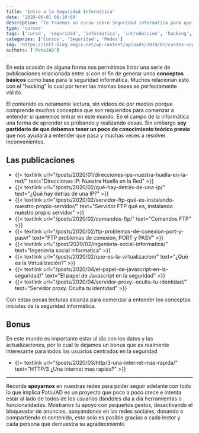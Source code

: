 ```yaml
---
title: 'Intro a la Seguridad Informática'
date: '2020-06-01 08:10:00'
description: 'Te traemos un curso sobre Seguridad informática para que te inicies en este hermoso mundo.'
type: 'cursos'
tags: ['curso', 'seguridad', 'informatica', 'introduccion', 'hacking', 'estico']
categories: ['Cursos', 'Seguridad', 'Redes']
img: 'https://intl-blog.imgix.net/wp-content/uploads/2019/07/costes-seguridad-informatica-portada.jpg?auto=format%2Cenhance%2Ccompress'
authors: ['PatoJAD']
---
```


En esta ocasión de alguna forma nos permitimos listar una serie de publicaciones relacionada entre sí con el fin de generar unos **conceptos básicos** como base para la seguridad informática. Muchos relacionan esto con el “hacking” lo cual por tener las mismas bases es perfectamente válido.

El contenido es netamente lectura, sin videos de por medios porque comprende muchos conceptos que son requeridos para comenzar a entender si queremos entrar en este mundo. En el campo de la informática una forma de aprender es probando y realizando cosas. Sin embargo **soy partidario de que debemos tener un poco de conocimiento teórico previo** que nos ayudará a entender que pasa y muchas veces a resolver inconvenientes.

## Las publicaciones

-   {{< textlink url="/posts/2020/01/direcciones-ips-nuestra-huella-en-la-red/" text="Direcciones IP: Nuestra Huella en la Red" >}}
-   {{< textlink url="/posts/2020/02/qué-hay-detrás-de-una-ip/" text="¿Qué hay detrás de una IP?" >}}
-   {{< textlink url="/posts/2020/02/servidor-ftp-qué-es-instalando-nuestro-propio-servidor/" text="Servidor FTP qué es, instalando nuestro propio servidor" >}}
-   {{< textlink url="/posts/2020/02/comandos-ftp/" text="Comandos FTP" >}}
-   {{< textlink url="/posts/2020/02/ftp-problemas-de-conexion-port-y-pasv/" text="FTP problemas de conexion, PORT y PASV" >}}
-   {{< textlink url="/post/2020/02/ingenieria-social-informatica/" text="Ingenieria social informatica" >}}
-   {{< textlink url="/posts/2020/02/que-es-la-virtualizacion/" text="¿Qué es la Virtualización?" >}}
-   {{< textlink url="/posts/2020/04/el-papel-de-javascript-en-la-seguridad/" text="El papel de Javascript en la seguridad" >}}
-   {{< textlink url="/posts/2020/04/servidor-proxy.-oculta-tu-identidad/" text="Servidor proxy. Oculta tu identidad" >}}

Con estas pocas lecturas alcanza para comenzar a entender los conceptos iniciales de la seguridad informática.

## Bonus

En este mundo es importante estar al día con los datos y las actualizaciones, por lo cual te dejamos un bonus que es realmente interesante para todos los usuarios centrados en la seguridad

-   {{< textlink url="/posts/2020/03/http/3-una-internet-mas-rapida/" text="HTTP/3 ¿Una internet mas rapida?" >}}

---

Recorda **apoyarnos** en nuestras redes para poder seguir adelante con todo lo que implica PatoJAD es un proyecto que poco a poco crece e intenta estar al lado de todos de los usuarios dándoles dia a dia herramientas o funcionalidades. Mostranos tu apoyo con pequeños gestos, desactivando el bloqueador de anuncios, apoyándonos en las redes sociales, donando o compartiendo el contenido, esto solo es posible gracias a cada lector y cada persona que demuestra su agradecimiento
